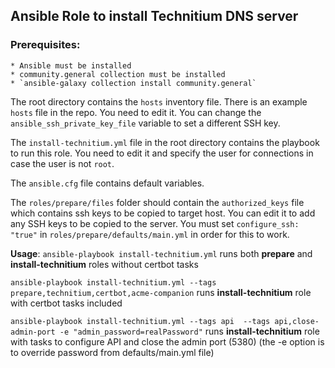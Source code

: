 ## Ansible Role to install Technitium DNS server

### Prerequisites: 
    * Ansible must be installed
    * community.general collection must be installed
    * `ansible-galaxy collection install community.general`

The root directory contains the `hosts` inventory file. There is an example `hosts` file in the repo. You need to edit it. You can change the `ansible_ssh_private_key_file` variable to set a different SSH key.

The `install-technitium.yml` file in the root directory contains the playbook to run this role. You need to edit it and specify the user for connections in case the user is not `root`.

The `ansible.cfg` file contains default variables.

The `roles/prepare/files` folder should contain the `authorized_keys` file which contains ssh keys to be copied to target host. You can edit it to add any SSH keys to be copied to the server. You must set `configure_ssh: "true"` in `roles/prepare/defaults/main.yml` in order for this to work. 

**Usage**: 
`ansible-playbook install-technitium.yml` runs both **prepare** and **install-technitium** roles without certbot tasks


`ansible-playbook install-technitium.yml --tags prepare,technitium,certbot,acme-companion` runs **install-technitium** role with certbot tasks included

`ansible-playbook install-technitium.yml --tags api  --tags api,close-admin-port -e "admin_password=realPassword"`  runs **install-technitium** role with tasks to configure API and close the admin port (5380) (the -e option is to override password from defaults/main.yml file)